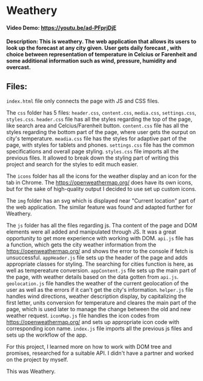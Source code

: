 # Weathery
#### Video Demo: https://youtu.be/ad-PFprjDjE
#### Description: This is weathery. The web application that allows its users to look up the forecast at any city given. User gets daily forecast , with choice between representation of temperature in Celcius or Farenheit and some additional information such as wind, pressure, humidity and overcast.

## Files:
```index.html``` file only connects the page with JS and CSS files.

The ```css``` folder has 5 files: ```header.css```, ```content.css```,  ```media.css```, ```settings.css```, ```styles.css```.
```header.css``` file has all the styles regarding the top of the page, like search area and Celcius/Farenheit button.
```content.css``` file has all the styles regarding the bottom part of the page, where user gets the ourput on city's temperature.
```meadia.css``` file has the styles for adaptive part of the page, with styles for tablets and phones.
```settings.css``` file has the common specifications and overall page styling.
```styles.css``` file imports all the previous files. It allowed to break down the styling part of writing this project and search for the styles to edit much easier.

The ```icons``` folder has all the icons for the weather display and an icon for the tab in Chrome. The https://openweathermap.org/ does have its own icons, but for the sake of high-quality output I decided to use set up custom icons. 

The ```img``` folder has an svg which is displayed near "Current location" part of the web application. The similar feature was found and adapted further for Weathery.

The ```js``` folder has all the files regarding js. Tha content of the page and DOM elements were all added and manipulated through JS. It was a great opportunity to get more experience with working with DOM. 
```api.js``` file has a function, which gets the city weather information from the https://openweathermap.org/ and shows the error to the console if fetch is unsuccessful.
```appHeader.js``` file sets up the header of the page and adds appropriate classes for styling. The searching for cities function is here, as well as tempereature conversion.
```appContent.js``` file sets up the main part of the page, with weather details based on the data gotten from ```api.js```.
```geolocation.js``` file handles the weather of the current geolocation of the user as well as the errors if it can't get the city's information.
```helper.js``` file handles wind directions, weather description display, by capitalizing the first letter, units conversion for temperature and cleares the main part of the page, which is used later to manage the change between the old and new weather request.
```iconMap.js``` file handles the icon codes from https://openweathermap.org/ and sets up appropriate icon code with corresponding icon name.
```index.js``` file imports all the previous js files and sets up the workflow of the app.

For this project, I learned more on how to work with DOM tree and promises, researched for a suitable API. I didn't have a partner and worked on the project by myself.

This was Weathery.
